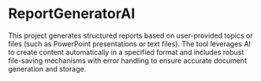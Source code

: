 # ReportGeneratorAI
This project generates structured reports based on user-provided topics or files (such as PowerPoint presentations or text files). The tool leverages AI to create content automatically in a specified format and includes robust file-saving mechanisms with error handling to ensure accurate document generation and storage.
